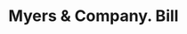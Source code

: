 ---
doi: 10.7916/D80K3MMJ
date_other: '1890'
date_other_textual: 1890-1899
form: printed ephemera
genre:
- Invoices
name:
- Myers & Company
object_in_context_url: https://biggert.cul.columbia.edu/items/view/ave_biggert_00307
subject_hierarchical_geographic:
- Covington, Kentucky, United States
subject_name:
- Myers & Company
title: Myers & Company. Bill
sort_title: Myers & Company. Bill
call_number: ave_biggert_00307
coordinates:
- 39.065,-84.50972222222222
pid: ave_biggert_00307
identifiers: ave_biggert_00307
permalink: /biggert/ave_biggert_00307/
layout: iiif-image-page
---